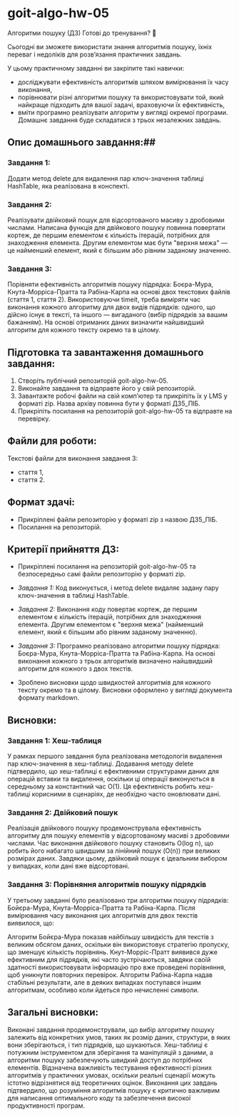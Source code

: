 # goit-algo-hw-05

Алгоритми пошуку (ДЗ)
Готові до тренування? 🤩

Сьогодні ви зможете використати знання алгоритмів пошуку, їхніх переваг і недоліків для розв’язання практичних завдань.

У цьому практичному завданні ви закріпите такі навички:

- досліджувати ефективність алгоритмів шляхом вимірювання їх часу виконання,
- порівнювати різні алгоритми пошуку та використовувати той, який найкраще підходить для вашої задачі, враховуючи їх ефективність,
- вміти програмно реалізувати алгоритм у вигляді окремої програми.
Домашнє завдання буде складатися з трьох незалежних завдань.

## Опис домашнього завдання:## 

### Завдання 1: ###
Додати метод delete для видалення пар ключ-значення таблиці HashTable, яка реалізована в конспекті.

### Завдання 2: ###
Реалізувати двійковий пошук для відсортованого масиву з дробовими числами. Написана функція для двійкового пошуку повинна повертати кортеж, де першим елементом є кількість ітерацій, потрібних для знаходження елемента. Другим елементом має бути "верхня межа" — це найменший елемент, який є більшим або рівним заданому значенню.

### Завдання 3: ###
Порівняти ефективність алгоритмів пошуку підрядка: Боєра-Мура, Кнута-Морріса-Пратта та Рабіна-Карпа на основі двох текстових файлів (стаття 1, стаття 2). Використовуючи timeit, треба виміряти час виконання кожного алгоритму для двох видів підрядків: одного, що дійсно існує в тексті, та іншого — вигаданого (вибір підрядків за вашим бажанням). На основі отриманих даних визначити найшвидший алгоритм для кожного тексту окремо та в цілому.

## Підготовка та завантаження домашнього завдання: ##
1. Створіть публічний репозиторій goit-algo-hw-05.
2. Виконайте завдання та відправте його у свій репозиторій.
3. Завантажте робочі файли на свій комп’ютер та прикріпіть їх у LMS у форматі zip. Назва архіву повинна бути у форматі ДЗ5_ПІБ.
4. Прикріпіть посилання на репозиторій goit-algo-hw-05 та відправте на перевірку.

## Файли для роботи: ## 
Текстові файли для виконання завдання 3:
- стаття 1,
- стаття 2.

## Формат здачі: ## 
- Прикріплені файли репозиторію у форматі zip з назвою ДЗ5_ПІБ.
- Посилання на репозиторій.

## Критерії прийняття ДЗ: ## 
- Прикріплені посилання на репозиторій goit-algo-hw-05 та безпосередньо самі файли репозиторію у форматі zip.

- *Завдання 1:*
Код виконується, і метод delete видаляє задану пару ключ-значення в таблиці HashTable.

- *Завдання 2:*
Виконання коду повертає кортеж, де першим елементом є кількість ітерацій, потрібних для знаходження елемента. Другим елементом є "верхня межа" (найменший елемент, який є більшим або рівним заданому значенню).

- *Завдання 3:*
Програмно реалізовано алгоритми пошуку підрядка: Боєра-Мура, Кнута-Морріса-Пратта та Рабіна-Карпа.
На основі виконання кожного з трьох алгоритмів визначено найшвидший алгоритм для кожного з двох текстів.

- Зроблено висновки щодо швидкостей алгоритмів для кожного тексту окремо та в цілому. Висновки оформлено у вигляді документа формату markdown.

## Висновки: ## 

### Завдання 1: Хеш-таблиця ###
У рамках першого завдання була реалізована методологія видалення пар ключ-значення в хеш-таблиці. Додавання методу delete підтвердило, що хеш-таблиці є ефективними структурами даних для операцій вставки та видалення, оскільки ці операції виконуються в середньому за константний час O(1). Ця ефективність робить хеш-таблиці корисними в сценаріях, де необхідно часто оновлювати дані.

### Завдання 2: Двійковий пошук ###
Реалізація двійкового пошуку продемонструвала ефективність алгоритму для пошуку елементів у відсортованому масиві з дробовими числами. Час виконання двійкового пошуку становить O(log n), що робить його набагато швидшим за лінійний пошук (O(n)) при великих розмірах даних. Завдяки цьому, двійковий пошук є ідеальним вибором у випадках, коли дані вже відсортовані.

### Завдання 3: Порівняння алгоритмів пошуку підрядків ###
У третьому завданні було реалізовано три алгоритми пошуку підрядків: Бойєра-Мура, Кнута-Морріса-Пратта та Рабіна-Карпа. Після вимірювання часу виконання цих алгоритмів для двох текстів виявилося, що:

Алгоритм Бойєра-Мура показав найбільшу швидкість для текстів з великим обсягом даних, оскільки він використовує стратегію пропуску, що зменшує кількість порівнянь.
Кнут-Морріс-Пратт виявився дуже ефективним для підрядків, які часто зустрічаються, завдяки своїй здатності використовувати інформацію про вже проведені порівняння, щоб уникнути повторних перевірок.
Алгоритм Рабіна-Карпа надав стабільні результати, але в деяких випадках поступався іншим алгоритмам, особливо коли йдеться про нечисленні символи.

## Загальні висновки: ##
Виконані завдання продемонстрували, що вибір алгоритму пошуку залежить від конкретних умов, таких як розмір даних, структури, в яких вони зберігаються, і тип підрядків, що шукаються. Хеш-таблиці є потужним інструментом для зберігання та маніпуляцій з даними, а алгоритми пошуку забезпечують швидкий доступ до потрібних елементів.
Відзначена важливість тестування ефективності різних алгоритмів у практичних умовах, оскільки реальні сценарії можуть істотно відрізнятися від теоретичних оцінок. Виконання цих завдань підтвердило, що розуміння алгоритмів пошуку є критично важливим для написання оптимального коду та забезпечення високої продуктивності програм.

